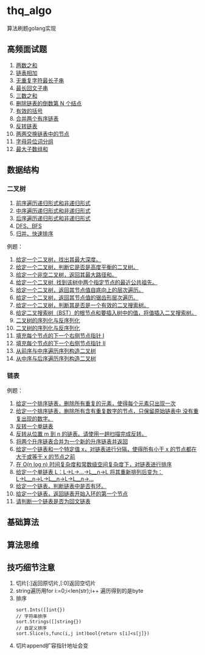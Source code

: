 # thq_algo
算法刷题golang实现
## 高频面试题

1. [两数之和](https://github.com/ithaiq/thq_algo/blob/master/practice/first.go#L14)
2. [链表相加](https://github.com/ithaiq/thq_algo/blob/master/practice/first.go#L27)
3. [无重复字符最长子串](https://github.com/ithaiq/thq_algo/blob/master/practice/first.go#L57)
4. [最长回文子串](https://github.com/ithaiq/thq_algo/blob/master/practice/first.go#L111)
5. [三数之和](https://github.com/ithaiq/thq_algo/blob/master/practice/first.go#L141)
6. [删除链表的倒数第 N 个结点](https://github.com/ithaiq/thq_algo/blob/master/practice/first.go#L174)
7. [有效的括号](https://github.com/ithaiq/thq_algo/blob/master/practice/first.go#L195)
8. [合并两个有序链表](https://github.com/ithaiq/thq_algo/blob/master/practice/first.go#L224)
9. [反转链表](https://github.com/ithaiq/thq_algo/blob/master/practice/first.go#L252)
10. [两两交换链表中的节点](https://github.com/ithaiq/thq_algo/blob/master/practice/first.go#L271)
11. [字母异位词分组](https://github.com/ithaiq/thq_algo/blob/master/practice/first.go#L292)
12. [最大子数组和](https://github.com/ithaiq/thq_algo/blob/master/practice/first.go#L320)


## 数据结构
### 二叉树
1. [前序遍历递归形式和非递归形式](https://github.com/ithaiq/thq_algo/blob/master/data_structure/二叉树.go)
2. [中序遍历递归形式和非递归形式](https://github.com/ithaiq/thq_algo/blob/master/data_structure/二叉树.go)
3. [后序遍历递归形式和非递归形式](https://github.com/ithaiq/thq_algo/blob/master/data_structure/二叉树.go)
4. [DFS、BFS](https://github.com/ithaiq/thq_algo/blob/master/data_structure/二叉树.go)
5. [归并、快速排序](https://github.com/ithaiq/thq_algo/blob/master/data_structure/二叉树.go)

例题：

1. [给定一个二叉树，找出其最大深度。](https://github.com/ithaiq/thq_algo/blob/master/data_structure/二叉树.go)
2. [给定一个二叉树，判断它是否是高度平衡的二叉树。](https://github.com/ithaiq/thq_algo/blob/master/data_structure/二叉树.go)
3. [给定一个非空二叉树，返回其最大路径和。](https://github.com/ithaiq/thq_algo/blob/master/data_structure/二叉树.go)
4. [给定一个二叉树, 找到该树中两个指定节点的最近公共祖先。](https://github.com/ithaiq/thq_algo/blob/master/data_structure/二叉树.go)
5. [给定一个二叉树，返回其节点值自底向上的层次遍历。](https://github.com/ithaiq/thq_algo/blob/master/data_structure/二叉树.go)
6. [给定一个二叉树，返回其节点值的锯齿形层次遍历。](https://github.com/ithaiq/thq_algo/blob/master/data_structure/二叉树.go)
7. [给定一个二叉树，判断其是否是一个有效的二叉搜索树。](https://github.com/ithaiq/thq_algo/blob/master/data_structure/二叉树.go)
8. [给定二叉搜索树（BST）的根节点和要插入树中的值，将值插入二叉搜索树。](https://github.com/ithaiq/thq_algo/blob/master/data_structure/二叉树.go)
9. [二叉树的序列化与反序列化](https://github.com/ithaiq/thq_algo/blob/master/data_structure/二叉树.go)
10. [二叉树的序列化与反序列化](https://github.com/ithaiq/thq_algo/blob/master/data_structure/二叉树.go)
11. [填充每个节点的下一个右侧节点指针 I](https://github.com/ithaiq/thq_algo/blob/master/data_structure/二叉树.go)
12. [填充每个节点的下一个右侧节点指针 II](https://github.com/ithaiq/thq_algo/blob/master/data_structure/二叉树.go)
13. [从前序与中序遍历序列构造二叉树](https://github.com/ithaiq/thq_algo/blob/master/data_structure/二叉树.go)
14. [从中序与后序遍历序列构造二叉树](https://github.com/ithaiq/thq_algo/blob/master/data_structure/二叉树.go)

### 链表

例题：

1. [给定一个排序链表，删除所有重复的元素，使得每个元素只出现一次](https://github.com/ithaiq/thq_algo/blob/master/data_structure/链表.go#L11)
2. [给定一个排序链表，删除所有含有重复数字的节点，只保留原始链表中 没有重复出现的数字。](https://github.com/ithaiq/thq_algo/blob/master/data_structure/链表.go#L36)
3. [反转一个单链表](https://github.com/ithaiq/thq_algo/blob/master/data_structure/链表.go#59)
4. [反转从位置 m 到 n 的链表。请使用一趟扫描完成反转。](https://github.com/ithaiq/thq_algo/blob/master/data_structure/链表.go#72)
5. [将两个升序链表合并为一个新的升序链表并返回](https://github.com/ithaiq/thq_algo/blob/master/data_structure/链表.go#L102)
6. [给定一个链表和一个特定值 x，对链表进行分隔，使得所有小于 x 的节点都在大于或等于 x 的节点之前](https://github.com/ithaiq/thq_algo/blob/master/data_structure/链表.go#L130)
7. [在 O(n log n) 时间复杂度和常数级空间复杂度下，对链表进行排序](https://github.com/ithaiq/thq_algo/blob/master/data_structure/链表.go#L155)
8. [给定一个单链表 L：L→L→…→L__n→L 将其重新排列后变为： L→L__n→L→L__n→L→L__n→…](https://github.com/ithaiq/thq_algo/blob/master/data_structure/链表.go#L187)
9. [给定一个链表，判断链表中是否有环。](https://github.com/ithaiq/thq_algo/blob/master/data_structure/链表.go#L200)
10. [给定一个链表，返回链表开始入环的第一个节点](https://github.com/ithaiq/thq_algo/blob/master/data_structure/链表.go#L218)
11. [请判断一个链表是否为回文链表](https://github.com/ithaiq/thq_algo/blob/master/data_structure/链表.go#L242)

## 基础算法


## 算法思维

## 技巧细节注意
1. 切片[:]返回原切片,[:0]返回空切片
2. string遍历用for i:=0;i<len(str);i++ 遍历得到的是byte
3. 排序
    ```
    sort.Ints([]int{})
    // 字符串排序
    sort.Strings([]string{})
    // 自定义排序
    sort.Slice(s,func(i,j int)bool{return s[i]<s[j]})
   ```
4. 切片append扩容指针地址会变